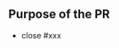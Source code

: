 <!-- 
  Thank you very much for contributing to Apache HugeGraph, we are happy that you want to help us improve it!

  Some tips for you:
    1. If this is your first time to submit PR, please read the  
    [contributing guidelines](https://github.com/apache/incubator-hugegraph-doc/blob/master/contribution.md)

    2. If a PR fix/close an issue, type the message "close xxx" below (Remember to update both EN & CN doc)

    3. Build the website locally after you finish the PR, and check if the changes are correct, THX~
-->

## Purpose of the PR

- close #xxx <!-- or "fix #xxx", "link #xxx" -->

<!-- Better to paste the screenshot diff here, "xxx" is the ID-link of related issue, e.g: #1024 -->

